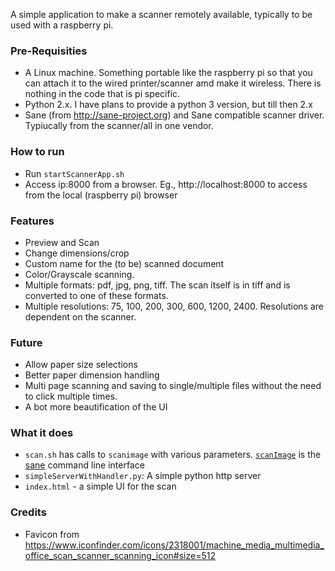 A simple application to make a scanner remotely available, typically to be used with a raspberry pi.


### Pre-Requisities
- A Linux machine. Something portable like the raspberry pi so that you can attach it to the wired printer/scanner amd make it wireless. There is nothing in the code that is pi specific.
- Python 2.x. I have plans to provide a python 3 version, but till then 2.x
- Sane (from http://sane-project.org) and Sane compatible scanner driver. Typiucally from the scanner/all in one vendor.

### How to run
- Run `startScannerApp.sh`
- Access ip:8000 from a browser. Eg., http://localhost:8000 to access from the local (raspberry pi) browser

### Features
- Preview and Scan
- Change dimensions/crop
- Custom name for the (to be) scanned document
- Color/Grayscale scanning.
- Multiple formats: pdf, jpg, png, tiff. The scan itself is in tiff and is converted to one of these formats.
- Multiple resolutions: 75, 100, 200, 300, 600, 1200, 2400. Resolutions are dependent on the scanner. 

### Future
- Allow paper size selections
- Better paper dimension handling
- Multi page scanning and saving to single/multiple files without the need to click multiple times.
- A bot more beautification of the UI

### What it does
- `scan.sh` has calls to `scanimage` with various parameters. [`scanImage`](http://www.sane-project.org/man/scanimage.1.html) is the [sane](http://www.sane-project.org/man/sane.7.html) command line interface
- `simpleServerWithHandler.py`: A simple python http server
- `index.html` - a simple UI for the scan

### Credits
- Favicon from https://www.iconfinder.com/icons/2318001/machine_media_multimedia_office_scan_scanner_scanning_icon#size=512
